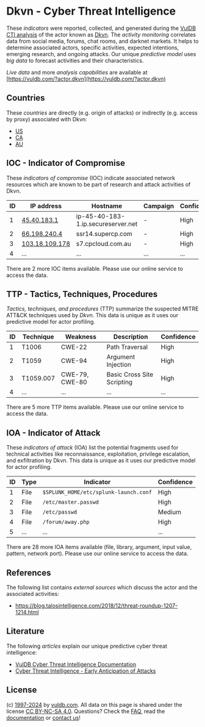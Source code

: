 # Dkvn - Cyber Threat Intelligence

These _indicators_ were reported, collected, and generated during the [VulDB CTI analysis](https://vuldb.com/?kb.cti) of the actor known as [Dkvn](https://vuldb.com/?actor.dkvn). The _activity monitoring_ correlates data from social media, forums, chat rooms, and darknet markets. It helps to determine associated actors, specific activities, expected intentions, emerging research, and ongoing attacks. Our unique _predictive model_ uses _big data_ to forecast activities and their characteristics.

_Live data_ and more _analysis capabilities_ are available at [https://vuldb.com/?actor.dkvn](https://vuldb.com/?actor.dkvn)

## Countries

These _countries_ are directly (e.g. origin of attacks) or indirectly (e.g. access by proxy) associated with Dkvn:

* [US](https://vuldb.com/?country.us)
* [CA](https://vuldb.com/?country.ca)
* [AU](https://vuldb.com/?country.au)

## IOC - Indicator of Compromise

These _indicators of compromise_ (IOC) indicate associated network resources which are known to be part of research and attack activities of Dkvn.

ID | IP address | Hostname | Campaign | Confidence
-- | ---------- | -------- | -------- | ----------
1 | [45.40.183.1](https://vuldb.com/?ip.45.40.183.1) | ip-45-40-183-1.ip.secureserver.net | - | High
2 | [66.198.240.4](https://vuldb.com/?ip.66.198.240.4) | ssr14.supercp.com | - | High
3 | [103.18.109.178](https://vuldb.com/?ip.103.18.109.178) | s7.cpcloud.com.au | - | High
4 | ... | ... | ... | ...

There are 2 more IOC items available. Please use our online service to access the data.

## TTP - Tactics, Techniques, Procedures

_Tactics, techniques, and procedures_ (TTP) summarize the suspected MITRE ATT&CK techniques used by _Dkvn_. This data is unique as it uses our predictive model for actor profiling.

ID | Technique | Weakness | Description | Confidence
-- | --------- | -------- | ----------- | ----------
1 | T1006 | CWE-22 | Path Traversal | High
2 | T1059 | CWE-94 | Argument Injection | High
3 | T1059.007 | CWE-79, CWE-80 | Basic Cross Site Scripting | High
4 | ... | ... | ... | ...

There are 5 more TTP items available. Please use our online service to access the data.

## IOA - Indicator of Attack

These _indicators of attack_ (IOA) list the potential fragments used for technical activities like reconnaissance, exploitation, privilege escalation, and exfiltration by Dkvn. This data is unique as it uses our predictive model for actor profiling.

ID | Type | Indicator | Confidence
-- | ---- | --------- | ----------
1 | File | `$SPLUNK_HOME/etc/splunk-launch.conf` | High
2 | File | `/etc/master.passwd` | High
3 | File | `/etc/passwd` | Medium
4 | File | `/forum/away.php` | High
5 | ... | ... | ...

There are 28 more IOA items available (file, library, argument, input value, pattern, network port). Please use our online service to access the data.

## References

The following list contains _external sources_ which discuss the actor and the associated activities:

* https://blog.talosintelligence.com/2018/12/threat-roundup-1207-1214.html

## Literature

The following _articles_ explain our unique predictive cyber threat intelligence:

* [VulDB Cyber Threat Intelligence Documentation](https://vuldb.com/?kb.cti)
* [Cyber Threat Intelligence - Early Anticipation of Attacks](https://www.scip.ch/en/?labs.20201022)

## License

(c) [1997-2024](https://vuldb.com/?kb.changelog) by [vuldb.com](https://vuldb.com/?kb.about). All data on this page is shared under the license [CC BY-NC-SA 4.0](https://creativecommons.org/licenses/by-nc-sa/4.0/). Questions? Check the [FAQ](https://vuldb.com/?kb.faq), read the [documentation](https://vuldb.com/?kb) or [contact us](https://vuldb.com/?contact)!
